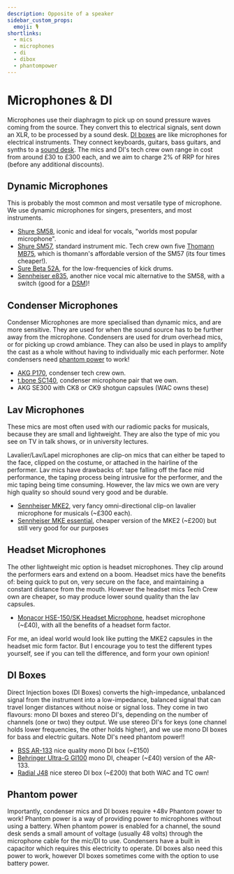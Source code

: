 ```yaml
---
description: Opposite of a speaker
sidebar_custom_props:
  emoji: 🎙️
shortlinks:
  - mics
  - microphones
  - di
  - dibox
  - phantompower
---
```


# Microphones & DI

Microphones use their diaphragm to pick up on sound pressure waves coming from the source. They convert this to
electrical signals, sent down an XLR, to be processed by a sound desk. [DI boxes](./index.md#di-boxes) are like
microphones for electrical instruments. They connect keyboards, guitars, bass guitars, and synths to a
[sound desk](../03-sound-desks/index.md). The mics and DI's tech crew own range in cost from around £30 to £300 each,
and we aim to charge 2% of RRP for hires (before any additional discounts).

## Dynamic Microphones

This is probably the most common and most versatile type of microphone. We use dynamic microphones for singers,
presenters, and most instruments.

- [Shure SM58](https://www.shure.com/en-GB/products/microphones/sm58), iconic and ideal for vocals, "worlds most popular
  microphone".
- [Shure SM57](https://www.shure.com/en-GB/products/microphones/sm57), standard instrument mic. Tech crew own five
  [Thomann MB75](https://www.thomann.co.uk/the_tbone_mb75.htm), which is thomann's affordable version of the SM57 (its
  four times cheaper!).
- [Sure Beta 52A](https://www.shure.com/en-GB/products/microphones/beta_52a?variant=Beta%252052A), for the
  low-frequencies of kick drums.
- [Sennheiser e835](https://www.sennheiser.com/en-gb/catalog/products/microphones/e-835/e-835-s-004514), another nice
  vocal mic alternative to the SM58, with a switch (good for a [DSM](../../04-stage/03-dsm/index.md))!

## Condenser Microphones

Condenser Microphones are more specialised than dynamic mics, and are more sensitive. They are used for when the sound
source has to be further away from the microphone. Condensers are used for drum overhead mics, or for picking up crowd
ambiance. They can also be used in plays to amplify the cast as a whole without having to individually mic each
performer. Note condensers need [phantom power](./index.md#phantom-power) to work!

- [AKG P170](https://www.akg.com/microphones/condenser-microphones/P170.html), condenser tech crew own.
- [t.bone SC140](https://dash.adam-rms.com/asset.php?id=1511&instance=25), condenser microphone pair that we own.
- AKG SE300 with CK8 or CK9 shotgun capsules (WAC owns these)

## Lav Microphones

These mics are most often used with our radiomic packs for musicals, because they are small and lightweight. They are
also the type of mic you see on TV in talk shows, or in university lectures.

Lavalier/Lav/Lapel microphones are clip-on mics that can either be taped to the face, clipped on the costume, or
attached in the hairline of the performer. Lav mics have drawbacks of: tape falling off the face mid performance, the
taping process being intrusive for the performer, and the mic taping being time consuming. However, the lav mics we own
are very high quality so should sound very good and be durable.

- [Sennheiser MKE2](https://www.sennheiser.com/en-gb/catalog/products/microphones/mke-2/mke-2-beige-3-pin-004739), very
  fancy omni-directional clip-on lavalier microphone for musicals (~£300 each).
- [Sennheiser MKE essential](https://www.sennheiser.com/en-gb/catalog/products/microphones/mke-essential/mke-essential-omni-black-3-pin-508251),
  cheaper version of the MKE2 (~£200) but still very good for our purposes

## Headset Microphones

The other lightweight mic option is headset microphones. They clip around the performers ears and extend on a boom.
Headset mics have the benefits of: being quick to put on, very secure on the face, and maintaining a constant distance
from the mouth. However the headset mics Tech Crew own are cheaper, so may produce lower sound quality than the lav
capsules.

- [Monacor HSE-150/SK Headset Microphone](https://www.monacor.com/products/pa-technology/microphones-and-headphones/headband-microphones/hse-150-sk/),
  headset microphone (~£40), with all the benefits of a headset form factor.

For me, an ideal world would look like putting the MKE2 capsules in the headset mic form factor. But I encourage you to
test the different types yourself, see if you can tell the difference, and form your own opinion!

## DI Boxes

Direct Injection boxes (DI Boxes) converts the high-impedance, unbalanced signal from the instrument into a
low-impedance, balanced signal that can travel longer distances without noise or signal loss. They come in two flavours:
mono DI boxes and stereo DI's, depending on the number of channels (one or two) they output. We use stereo DI's for keys
(one channel holds lower frequencies, the other holds higher), and we use mono DI boxes for bass and electric guitars.
Note DI's need phantom power!!

- [BSS AR-133](https://bssaudio.com/en/products/ar-133) nice quality mono DI box (~£150)
- [Behringer Ultra-G GI100](https://www.behringer.com/product.html?modelCode=0809-AAC) mono DI, cheaper (~£40) version
  of the AR-133.
- [Radial J48](https://www.radialeng.com/product/j48-stereo) nice stereo DI box (~£200) that both WAC and TC own!

## Phantom power

Importantly, condenser mics and DI boxes require +48v Phantom power to work! Phantom power is a way of providing power
to microphones without using a battery. When phantom power is enabled for a channel, the sound desk sends a small amount
of voltage (usually 48 volts) through the microphone cable for the mic/DI to use. Condensers have a built in capacitor
which requires this electricity to operate. DI boxes also need this power to work, however DI boxes sometimes come with
the option to use battery power.
